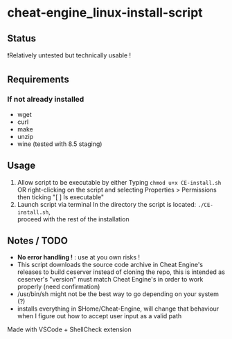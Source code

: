 # cheat-engine_linux-install-script

## Status

❗Relatively untested but technically usable !

## Requirements

### If not already installed

- wget
- curl
- make
- unzip
- wine (tested with 8.5 staging)

## Usage

1. Allow script to be executable by either
  Typing `chmod u+x CE-install.sh`  
  OR right-clicking on the script and selecting Properties > Permissions then ticking "[ ] Is executable"
2. Launch script via terminal
  In the directory the script is located: `./CE-install.sh`,  
  proceed with the rest of the installation

## Notes / TODO

- **No error handling !** : use at you own risks !
- This script downloads the source code archive in Cheat Engine's releases to build ceserver instead of cloning the repo, this is intended as ceserver's "version" must match Cheat Engine's in order to work properly (need confirmation)  
- /usr/bin/sh might not be the best way to go depending on your system (?)
- installs everything in $Home/Cheat-Engine, will change that behaviour when I figure out how to accept user input as a valid path

Made with VSCode + ShellCheck extension
